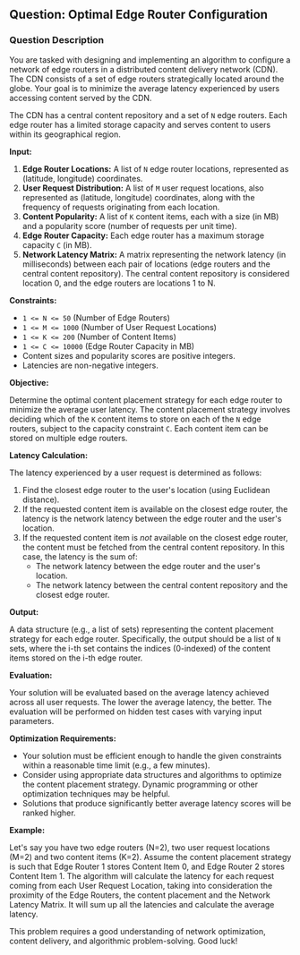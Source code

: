 ## Question: Optimal Edge Router Configuration

### Question Description

You are tasked with designing and implementing an algorithm to configure a network of edge routers in a distributed content delivery network (CDN). The CDN consists of a set of edge routers strategically located around the globe. Your goal is to minimize the average latency experienced by users accessing content served by the CDN.

The CDN has a central content repository and a set of `N` edge routers. Each edge router has a limited storage capacity and serves content to users within its geographical region.

**Input:**

1.  **Edge Router Locations:** A list of `N` edge router locations, represented as (latitude, longitude) coordinates.
2.  **User Request Distribution:** A list of `M` user request locations, also represented as (latitude, longitude) coordinates, along with the frequency of requests originating from each location.
3.  **Content Popularity:** A list of `K` content items, each with a size (in MB) and a popularity score (number of requests per unit time).
4.  **Edge Router Capacity:** Each edge router has a maximum storage capacity `C` (in MB).
5.  **Network Latency Matrix:** A matrix representing the network latency (in milliseconds) between each pair of locations (edge routers and the central content repository). The central content repository is considered location 0, and the edge routers are locations 1 to N.

**Constraints:**

*   `1 <= N <= 50` (Number of Edge Routers)
*   `1 <= M <= 1000` (Number of User Request Locations)
*   `1 <= K <= 200` (Number of Content Items)
*   `1 <= C <= 10000` (Edge Router Capacity in MB)
*   Content sizes and popularity scores are positive integers.
*   Latencies are non-negative integers.

**Objective:**

Determine the optimal content placement strategy for each edge router to minimize the average user latency. The content placement strategy involves deciding which of the `K` content items to store on each of the `N` edge routers, subject to the capacity constraint `C`. Each content item can be stored on multiple edge routers.

**Latency Calculation:**

The latency experienced by a user request is determined as follows:

1.  Find the closest edge router to the user's location (using Euclidean distance).
2.  If the requested content item is available on the closest edge router, the latency is the network latency between the edge router and the user's location.
3.  If the requested content item is *not* available on the closest edge router, the content must be fetched from the central content repository. In this case, the latency is the sum of:
    *   The network latency between the edge router and the user's location.
    *   The network latency between the central content repository and the closest edge router.

**Output:**

A data structure (e.g., a list of sets) representing the content placement strategy for each edge router. Specifically, the output should be a list of `N` sets, where the i-th set contains the indices (0-indexed) of the content items stored on the i-th edge router.

**Evaluation:**

Your solution will be evaluated based on the average latency achieved across all user requests. The lower the average latency, the better. The evaluation will be performed on hidden test cases with varying input parameters.

**Optimization Requirements:**

*   Your solution must be efficient enough to handle the given constraints within a reasonable time limit (e.g., a few minutes).
*   Consider using appropriate data structures and algorithms to optimize the content placement strategy. Dynamic programming or other optimization techniques may be helpful.
*   Solutions that produce significantly better average latency scores will be ranked higher.

**Example:**

Let's say you have two edge routers (N=2), two user request locations (M=2) and two content items (K=2). Assume the content placement strategy is such that Edge Router 1 stores Content Item 0, and Edge Router 2 stores Content Item 1. The algorithm will calculate the latency for each request coming from each User Request Location, taking into consideration the proximity of the Edge Routers, the content placement and the Network Latency Matrix. It will sum up all the latencies and calculate the average latency.

This problem requires a good understanding of network optimization, content delivery, and algorithmic problem-solving. Good luck!
